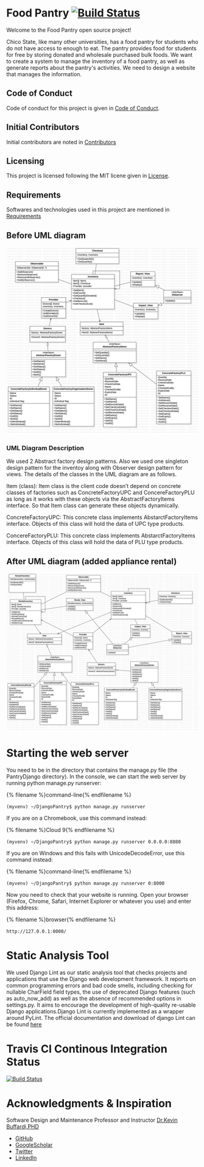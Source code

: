 # Food Pantry [![Build Status](https://travis-ci.org/ChicoState/PantryDjango.svg?branch=master)](https://travis-ci.org/ChicoState/PantryDjango)

Welcome to the Food Pantry open source project!

Chico State, like many other universities, has a food pantry for students who do not have access to enough to eat. The pantry provides food for students for free by storing donated and wholesale purchased bulk foods. We want to create a system to manage the inventory of a food pantry, as well as generate reports about the pantry's activities. We need to design a website that manages the information.

## Code of Conduct

Code of conduct for this project is given in 
[Code of Conduct](Code_of_Conduct.md).

## Initial Contributors

Initial contributors are noted in [Contributors](Contributors.md)

## Licensing

This project is licensed following the MIT licene given in
[License](LICENSE).

## Requirements

Softwares and technologies used in this project are mentioned in [Requirements](requirements.txt)

## Before UML diagram

![before UML diagram ](before.png "Before UML Diagram")

### UML Diagram Description

We used 2 Abstract factory design patterns. Also we used one singleton design pattern for the inventoy along with Observer design pattern for views. The details of the classes in the UML diagram are as follows.

Item (class):
Item class is the client code doesn’t depend on concrete classes of factories such as ConcreteFactoryUPC and ConcereFactoryPLU as long as it works with these objects via the AbstractFactoryItems interface. So that Item class can generate these objects dynamically.


ConcreteFactoryUPC:
This concrete class implements AbstarctFactoryItems interface. Objects of this class will hold the data of UPC type products.

ConcereFactoryPLU:
This concrete class implements AbstarctFactoryItems interface. Objects of this class will hold the data of PLU type products.

## After UML diagram (added appliance rental)


![after UML diagram ](after.png "After UML Diagram")



# Starting the web server


You need to be in the directory that contains the manage.py file (the PantryDjango directory). In the console, we can start the web server by running python manage.py runserver: 


{% filename %}command-line{% endfilename %}
```
(myvenv) ~/DjangoPantry$ python manage.py runserver
```

If you are on a Chromebook, use this command instead:

{% filename %}Cloud 9{% endfilename %}
```
(myvenv) ~/DjangoPantry$ python manage.py runserver 0.0.0.0:8080
```

If you are on Windows and this fails with UnicodeDecodeError, use this command instead:

{% filename %}command-line{% endfilename %}
```
(myvenv) ~/DjangoPantry$ python manage.py runserver 0:8000
```

Now you need to check that your website is running. Open your browser (Firefox, Chrome, Safari, Internet Explorer or whatever you use) and enter this address:

{% filename %}browser{% endfilename %}
```
http://127.0.0.1:8000/
```

# Static Analysis Tool

We used Django Lint as our static analysis tool that checks projects and applications that use the Django web development framework.
It reports on common programming errors and bad code smells, including checking for nullable CharField field types, the use of deprecated Django features (such as auto_now_add) as well as the absence of recommended options in settings.py. It aims to encourage the development of high-quality re-usable Django applications.Django Lint is currently implemented as a wrapper around PyLint.
The official documentation and download of django Lint can be found [here](https://pypi.org/project/django-lint/)

# Travis CI Continous Integration Status 

[![Build Status](https://travis-ci.org/ChicoState/PantryDjango.svg?branch=master)](https://travis-ci.org/ChicoState/PantryDjango)

# Acknowledgments & Inspiration

Software Design and Maintenance Professor and Instructor [Dr.Kevin Buffardi,PHD](https://www.csuchico.edu/csci/people/faculty/buffardi-kevin.shtml)

* [GitHub](https://github.com/kbuffardi)
* [GoogleScholar](https://scholar.google.com/citations?user=KmIt5HIAAAAJ&hl=en)
* [Twitter](https://twitter.com/drkevinbuffardi?lang=en)
* [LinkedIn](https://www.linkedin.com/in/kevin-buffardi-5a84351/)

